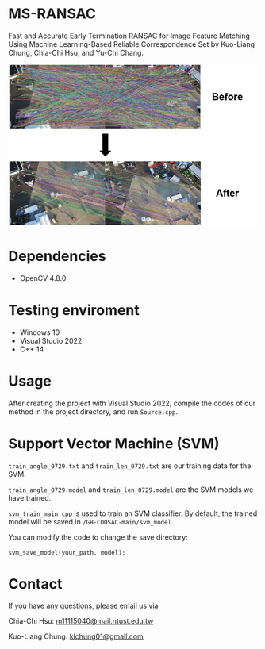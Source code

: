 # MS-RANSAC
Fast and Accurate Early Termination RANSAC for Image Feature Matching Using Machine Learning-Based Reliable Correspondence Set by Kuo-Liang Chung, Chia-Chi Hsu, and Yu-Chi Chang.


![img](github_image.jpg)

# Dependencies
* OpenCV 4.8.0

# Testing enviroment
* Windows 10
* Visual Studio 2022
* C++ 14


# Usage
After creating the project with Visual Studio 2022, compile the codes of our method in the project directory, and run ```Source.cpp```.


# Support Vector Machine (SVM)
```train_angle_0729.txt``` and ```train_len_0729.txt``` are our training data for the SVM.

```train_angle_0729.model``` and ```train_len_0729.model``` are the SVM models we have trained.

```svm_train_main.cpp``` is used to train an SVM classifier. By default, the trained model will be saved in ```/GH-COOSAC-main/svm_model```.

You can modify the code to change the save directory:
```
svm_save_model(your_path, model);
```

# Contact
If you have any questions, please email us via

Chia-Chi Hsu: <m11115040@mail.ntust.edu.tw>

Kuo-Liang Chung: <klchung01@gmail.com>

